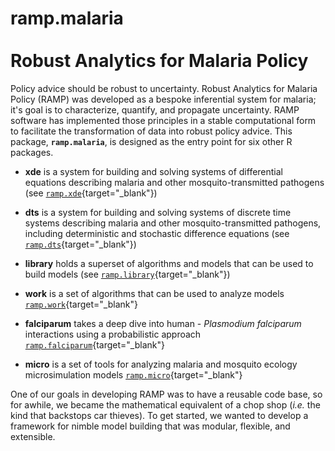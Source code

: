 # ramp.malaria <br><br> Robust Analytics for Malaria Policy

Policy advice should be robust to uncertainty. 
Robust Analytics for Malaria Policy (RAMP) was developed as a bespoke inferential system for malaria; it's goal is to characterize, quantify, and propagate uncertainty. 
RAMP software has implemented those principles in a stable computational form to facilitate the transformation of data into robust policy advice.
This package, **`ramp.malaria`**, is designed as the entry point for six other R packages.

+ **xde** is a system for building and solving systems of differential equations describing malaria and other mosquito-transmitted pathogens (see
[`ramp.xde`](https://github.com/dd-harp/ramp.xde){target="_blank"}) 

+  **dts** is a system for building and solving systems of discrete time systems describing malaria and other mosquito-transmitted pathogens, including deterministic and stochastic difference equations (see [`ramp.dts`](https://github.com/dd-harp/ramp.dts){target="_blank"})

+ **library** holds a superset of algorithms and models that can be used to build models (see [`ramp.library`](https://github.com/dd-harp/ramp.library){target="_blank"}) 

+ **work** is a set of algorithms that can be used to analyze models [`ramp.work`](https://github.com/dd-harp/ramp.work){target="_blank"}

+ **falciparum** takes a deep dive into human - *Plasmodium falciparum* interactions using a probabilistic approach [`ramp.falciparum`](https://github.com/dd-harp/ramp.falciparum){target="_blank"}

+ **micro** is a set of tools for analyzing malaria and mosquito ecology microsimulation models [`ramp.micro`](https://github.com/dd-harp/ramp.micro){target="_blank"}

One of our goals in developing RAMP was to have a reusable code base, so for awhile, we became the mathematical equivalent of a chop shop (*i.e.* the kind that backstops car thieves). To get started, we wanted to develop a framework for nimble model building that was modular, flexible, and extensible. 